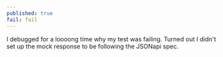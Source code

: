 ```yaml
---
published: true
fail: fail
---
```

I debugged for a loooong time why my test was failing. Turned out I didn't set up the mock response to be following the JSONapi spec.